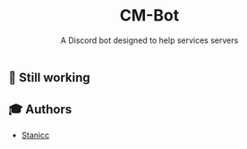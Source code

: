 <h1 align="center">CM-Bot</h1>

<p align="center">
    A Discord bot designed to help services servers<br><br>
</p>

## 🔧 Still working

## 🎓 Authors

* [Stanicc](https://github.com/Stanicc)

